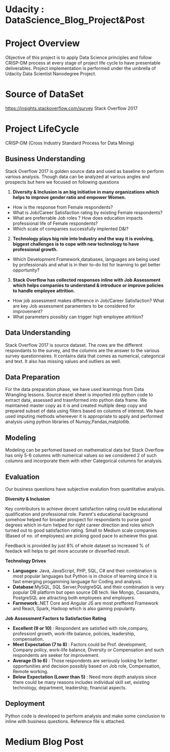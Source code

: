 # Udacity : DataScience_Blog_Project&Post

# Project Overview

Objective of this project is to apply Data Science principles and follow CRISP-DM process at every stage of project life cycle to have presentable deliverables.
Project implementation is performed under the umbrella of Udacity Data Scientist Nanodegree Project.

# Source of DataSet
https://insights.stackoverflow.com/survey
Stack Overflow 2017

# Project LifeCycle

CRISP-DM (Cross Industry Standard Process for Data Mining)

## Business Understanding

Stack Overflow 2017 is golden source data and used as baseline to perform various analysis. Though data can be analyzed at various angles and prospects but here we focused on following questions

1. **Diversity & Inclusion is an big initiative in many organizations which helps to improve gender ratio and empower Women.** 

- How is the response from Female respondents?
- What is Job/Career Satisfaction rating by existing Female respondents?  
- What are preferrable Job roles ? How does education impacts professional life of Female respondents? 
- Which scale of companies successfully implented D&I?

2. **Technology plays big role into Industry and the way it is evolving, biggest challenges is to cope with new technology to have professional growth.** 

- Which Development Framework,databases, languages are being used by professionals and what is in their to-do list for learning to get better opportunity?

3. **Stack Overflow has collected responses inline with Job Assessment which helps companies to understand & introduce or improve policies to handle employee attrition.**

- How job assessment makes difference in Job/Career Satisfaction? What are key Job assessment paramenters to be considered for improvement?
- What parameters possibly can trigger high employee attrition?

## Data Understanding

Stack Overflow 2017 is source dataset. The rows are the different respondants to the survey, and the columns are the answer to the various survey questionnaires. It contains data that comes as numerical, categorical and text. It also has missing values and outliers as well.

## Data Preparation

For the data preparation phase, we have used learnings from Data Wrangling lessons. Source excel sheet is imported into python code to extract data, assessed and trasnformed into python data frame. We maintained master copy as it is and created multiple deep copy and prepared subset of data using fliters based on columns of interest. We have used imputing methods whereever it is appropriate to apply and performed analysis using python libraries of Numpy,Pandas,matplotlib.

## Modeling

Modeling can be perfomed based on mathematical data but Stack Overflow has only 5-6 columns with numerical values so we considered 2 of such columns and incorporate them with other Categorical columns for analysis.

## Evaluation

Our business questions have subjective evalution from quantitative analysis.

**Diversity & Inclusion** 

Key contributors to achieve decent satisfaction rating could be educational qualification and professional role. Parent's educational background somehow helped for broader prospect for respondants to purse good degrees which in-turn helped for right career direction and roles which turned out to good satisfaction rating.
Small to Medium scale companies (Based of no. of employees) are picking good pace to acheieve this goal.

Feedback is provided by just 8% of whole dataset so increased % of feedack will helps to get more accurate or divserfied result.

**Technology Drives**

- **Languages**: Java, JavaScript, PHP, SQL, C# and their combination is most popular languages but Python is in choice of learning since it is fast emerging progamming language for Coding and analysis.
- **Database**:MySQL, SQL Server,PostgreSQL and their combination is very popular DB platform but open source DB tech. like Mongo, Cassandra, PostgreSQL are attracting both employees and employers.
- **Farmework**:.NET Core and Angular JS are most preffered Framework and React, Spark, Hadoop which is also gaining popularity.

**Job Assessment Factors to Satisfaction Rating**

- **Excellent (9 or 10)** : Respondent are satisfied with role,company, professionl growth, work-life balance, policies, leadership, compensation.
- **Meet Expectation (7 to 8)** : Factors could be Prof. development, Company policy, work-life balance, Diversity or Compensation and such respondents are seeker for improvement.
- **Average (5 to 6)** : Those respondents are seriously looking for better opportunities and decision possibly based on Job role, Compensation, Remote working.
- **Below Expectation (Lower than 5)** : Need more depth analysis since there could be many reasons includes individual skill set, existing technology, department, leadership, financial aspects.

## Deployment

Python code is developed to perform analysis and make some conclusion to inline with business questions.
Reference file is attached. 

# Medium Blog Post
